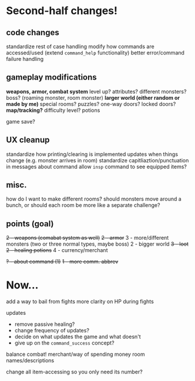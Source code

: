 <!--
# game modifications

## ideas
add/improve error handling for built-in functions
clarity on when a monster moves/something updates

map, or some way of tracking history/not getting lost (map command)
more rooms, more interesting rooms

inconsistency in when screen is cleared, etc: make standard print size? like "two lines for status, one for result..."

one-way doors/rooms?
difficulty levels


## gameplay-wise (what would actually improve the game)
weapons/more complex combat
more rooms
end goal? (find the exit?)
consequences for ignoring monsters?


# code modifications
change how `show-help` works? (generalize)
generalize `match-case` to more commands? is it feasible/reasonable to have a "commands list?"
refactor `command` to split on spaces (and work around that)

change how `command_success` works? seems kind of unintuitive to me
it's for the purpose of `update`, so if I can refactor that then I can mess with `command_success`

clean up how the code is done (not standard or clean in general)

# clean-up
better error messages (e.g. `no such monster 'gary the monster'`)
-->


# Second-half changes!

## code changes
standardize rest of case handling
modify how commands are accessed/used (extend `command_help` functionality)
better error/command failure handling

## gameplay modifications
**weapons, armor, combat system**
level up? attributes?
different monsters? boss? (roaming monster, room monster)
**larger world (either random or made by me)**
special rooms? puzzles?
one-way doors? locked doors?
**map/tracking?**
difficulty level?
potions

game save?

## UX cleanup
standardize how printing/clearing is implemented
updates when things change (e.g. monster arrives in room)
standardize capitliaztion/punctuation in messages
about command
allow `insp` command to see equipped items?

## misc.
how do I want to make different rooms?
should monsters move around a bunch, or should each room be more like a separate challenge?

## points (goal)
~~2 - weapons (comabat system as well)~~
~~2 - armor~~
3 - more/different monsters (two or three normal types, maybe boss)
2 - bigger world
~~3 - loot~~
~~2 - healing potions~~
4 - currency/merchant
<!-- 4 - save/load game? -->
~~? - about command (1)~~
~~1 - more comm. abbrev~~

# Now...
add a way to bail from fights
more clarity on HP during fights

updates
- remove passive healing?
- change frequency of updates?
- decide on what updates the game and what doesn't
- give up on the `command_success` concept?

balance combat!
merchant/way of spending money
room names/descriptions

change all item-accessing so you only need its number?

<!--
# also...
short (really short) commands - g for go, i for inv, etc.
change how medal works so you need to `use` it
-->
